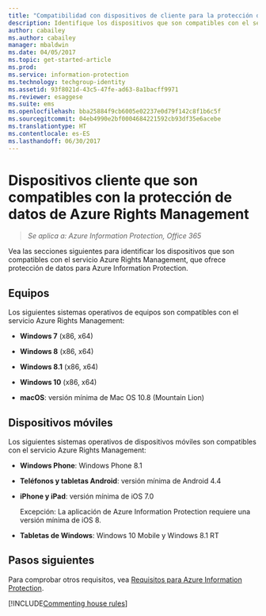 ```yaml
---
title: "Compatibilidad con dispositivos de cliente para la protección de datos - AIP"
description: Identifique los dispositivos que son compatibles con el servicio Azure Rights Management de Azure Information Protection.
author: cabailey
ms.author: cabailey
manager: mbaldwin
ms.date: 04/05/2017
ms.topic: get-started-article
ms.prod: 
ms.service: information-protection
ms.technology: techgroup-identity
ms.assetid: 93f8021d-43c5-47fe-ad63-8a1bacff9971
ms.reviewer: esaggese
ms.suite: ems
ms.openlocfilehash: bba25884f9cb6005e02237e0d79f142c8f1b6c5f
ms.sourcegitcommit: 04eb4990e2bf0004684221592cb93df35e6acebe
ms.translationtype: HT
ms.contentlocale: es-ES
ms.lasthandoff: 06/30/2017
---
```

# <a name="client-devices-that-support-azure-rights-management-data-protection"></a>Dispositivos cliente que son compatibles con la protección de datos de Azure Rights Management

>*Se aplica a: Azure Information Protection, Office 365*

Vea las secciones siguientes para identificar los dispositivos que son compatibles con el servicio Azure Rights Management, que ofrece protección de datos para Azure Information Protection.

## <a name="computers"></a>Equipos
Los siguientes sistemas operativos de equipos son compatibles con el servicio Azure Rights Management:

-   **Windows 7** (x86, x64)

-   **Windows 8** (x86, x64)

-   **Windows 8.1** (x86, x64)

-   **Windows 10** (x86, x64)

-   **macOS**: versión mínima de Mac OS 10.8 (Mountain Lion)

## <a name="mobile-devices"></a>Dispositivos móviles
Los siguientes sistemas operativos de dispositivos móviles son compatibles con el servicio Azure Rights Management:

-   **Windows Phone**: Windows Phone 8.1

-   **Teléfonos y tabletas Android**: versión mínima de Android 4.4

-   **iPhone y iPad**: versión mínima de iOS 7.0
     
    Excepción: La aplicación de Azure Information Protection requiere una versión mínima de iOS 8.

-   **Tabletas de Windows**: Windows 10 Mobile y Windows 8.1 RT


## <a name="next-steps"></a>Pasos siguientes
Para comprobar otros requisitos, vea [Requisitos para Azure Information Protection](requirements-azure-rms.md).

[!INCLUDE[Commenting house rules](../includes/houserules.md)]
